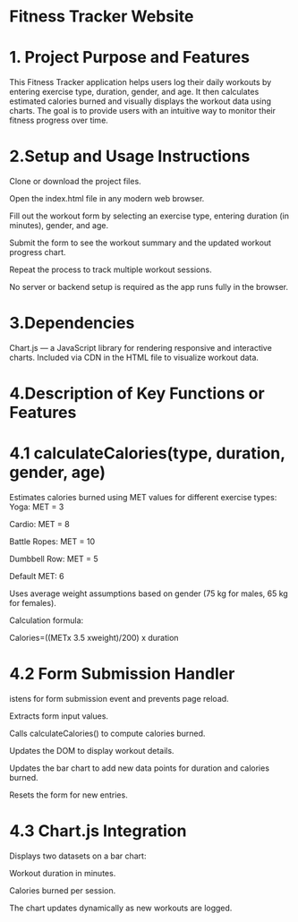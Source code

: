 # Fitness Tracker Website
# 1. Project Purpose and Features
This Fitness Tracker application helps users log their daily workouts by entering exercise type, duration, gender, and age. It then calculates estimated calories burned and visually displays the workout data using charts. The goal is to provide users with an intuitive way to monitor their fitness progress over time.
# 2.Setup and Usage Instructions
Clone or download the project files.

Open the index.html file in any modern web browser.

Fill out the workout form by selecting an exercise type, entering duration (in minutes), gender, and age.

Submit the form to see the workout summary and the updated workout progress chart.

Repeat the process to track multiple workout sessions.

No server or backend setup is required as the app runs fully in the browser.
# 3.Dependencies
Chart.js — a JavaScript library for rendering responsive and interactive charts.
Included via CDN in the HTML file to visualize workout data.
# 4.Description of Key Functions or Features
# 4.1 calculateCalories(type, duration, gender, age)
Estimates calories burned using MET values for different exercise types:
Yoga: MET = 3

Cardio: MET = 8

Battle Ropes: MET = 10

Dumbbell Row: MET = 5

Default MET: 6

Uses average weight assumptions based on gender (75 kg for males, 65 kg for females).

Calculation formula:

Calories=((METx 3.5 xweight)/200) x duration

# 4.2 Form Submission Handler
istens for form submission event and prevents page reload.

Extracts form input values.

Calls calculateCalories() to compute calories burned.

Updates the DOM to display workout details.

Updates the bar chart to add new data points for duration and calories burned.

Resets the form for new entries.

# 4.3 Chart.js Integration
Displays two datasets on a bar chart:

Workout duration in minutes.

Calories burned per session.

The chart updates dynamically as new workouts are logged.






